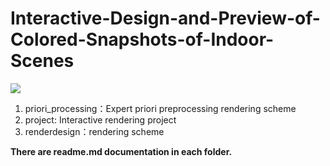 # Interactive-Design-and-Preview-of-Colored-Snapshots-of-Indoor-Scenes
![](https://github.com/liubai20609/Interactive-Design-and-Preview-of-Colored-Snapshots-of-Indoor-Scenes-1/blob/master/show.png?raw=true)
1. priori_processing：Expert priori preprocessing rendering scheme
2. project: Interactive rendering project
3. renderdesign：rendering scheme

<b>There are readme.md documentation in each folder.</b>
